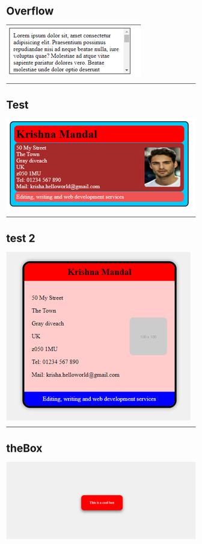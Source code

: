 # Overflow

![overflow](image.png)

---

# Test

![test](image-1.png)

---

# test 2

![test2](image-2.png)

---

# theBox

![theBox](image-3.png)